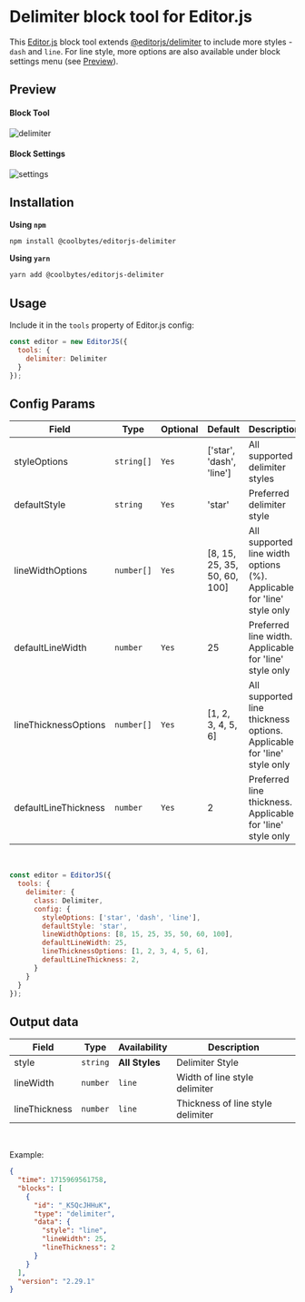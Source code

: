 # Delimiter block tool for Editor.js

This [Editor.js](https://editorjs.io/) block tool extends [@editorjs/delimiter](https://github.com/editor-js/delimiter) to include more styles - `dash` and `line`. For line style, more options are also available under block settings menu (see [Preview](https://github.com/CoolBytesIN/editorjs-delimiter?tab=readme-ov-file#preview)).

## Preview

#### Block Tool
![delimiter](https://api.coolbytes.in/media/handle/view/image/e239ac92-3cc4-44a0-9057-69da18ebf66d/)

#### Block Settings
![settings](https://api.coolbytes.in/media/handle/view/image/3f5be944-b88f-47e6-93ef-a20adb06c9cf/)

## Installation

**Using `npm`**

```sh
npm install @coolbytes/editorjs-delimiter
```

**Using `yarn`**

```sh
yarn add @coolbytes/editorjs-delimiter
```

## Usage

Include it in the `tools` property of Editor.js config:

```js
const editor = new EditorJS({
  tools: {
    delimiter: Delimiter
  }
});
```

## Config Params

|Field|Type|Optional|Default|Description|
|---|---|---|---|---|
|styleOptions|`string[]`|`Yes`|['star', 'dash', 'line']|All supported delimiter styles|
|defaultStyle|`string`|`Yes`|'star'|Preferred delimiter style|
|lineWidthOptions|`number[]`|`Yes`|[8, 15, 25, 35, 50, 60, 100]|All supported line width options (%). Applicable for 'line' style only|
|defaultLineWidth|`number`|`Yes`|25|Preferred line width. Applicable for 'line' style only|
|lineThicknessOptions|`number[]`|`Yes`|[1, 2, 3, 4, 5, 6]|All supported line thickness options. Applicable for 'line' style only|
|defaultLineThickness|`number`|`Yes`|2|Preferred line thickness. Applicable for 'line' style only|

&nbsp;

```js
const editor = EditorJS({
  tools: {
    delimiter: {
      class: Delimiter,
      config: {
        styleOptions: ['star', 'dash', 'line'],
        defaultStyle: 'star',
        lineWidthOptions: [8, 15, 25, 35, 50, 60, 100],
        defaultLineWidth: 25,
        lineThicknessOptions: [1, 2, 3, 4, 5, 6],
        defaultLineThickness: 2,
      }
    }
  }
});
```

## Output data

|Field|Type|Availability|Description|
|---|---|---|---|
|style|`string`|**All Styles**|Delimiter Style|
|lineWidth|`number`|`line`|Width of line style delimiter|
|lineThickness|`number`|`line`|Thickness of line style delimiter|

&nbsp;

Example:

```json
{
  "time": 1715969561758,
  "blocks": [
    {
      "id": "_K5QcJHHuK",
      "type": "delimiter",
      "data": {
        "style": "line",
        "lineWidth": 25,
        "lineThickness": 2
      }
    }
  ],
  "version": "2.29.1"
}
```
